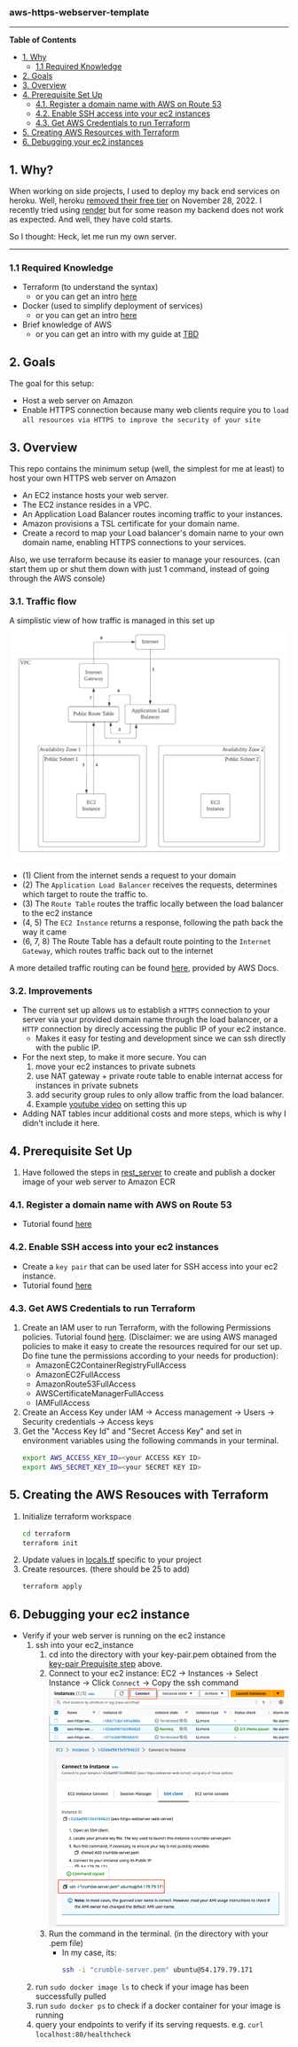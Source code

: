 ### aws-https-webserver-template

---

**Table of Contents**

<div id="user-content-toc">
  <ul>
    <li><a href="#1-why">1. Why</a>
      <ul>
        <li><a href="#11-required-knowledge">1.1 Required Knowledge</a></li>
      </ul>
    </li>
    <li><a href="#2-goals">2. Goals</a></li>
    <li><a href="#3-overview">3. Overview</a></li>
    <li><a href="#4-prerequisite-set-up">4. Prerequisite Set Up</a>
      <ul>
        <li><a href="#41-register-a-domain-name-with-aws-on-route-53">4.1. Register a domain name with AWS on Route 53</a></li>
        <li><a href="#42-enable-ssh-access-into-your-ec2-instances">4.2. Enable SSH access into your ec2 instances</a></li>
        <li><a href="#43-get-aws-credentials-to-run-terraform">4.3. Get AWS Credentials to run Terraform</a></li>
      </ul>
    </li>
    <li><a href="#5-creating-the-aws-resouces-with-terraform">5. Creating AWS Resources with Terraform</a></li>
    <li><a href="#6-debugging-your-ec2-instance">6. Debugging your ec2 instances</a></li>
  </ul>
</div>

## 1. Why?
When working on side projects, I used to deploy my back end services on heroku. Well, heroku [removed their free tier](https://help.heroku.com/RSBRUH58/removal-of-heroku-free-product-plans-faq) on November 28, 2022. I recently tried using [render](https://render.com/) but for some reason my backend does not work as expected. And well, they have cold starts.  

So I thought: Heck, let me run my own server.

---

### 1.1 Required Knowledge
- Terraform (to understand the syntax)
    - or you can get an intro [here](https://developer.hashicorp.com/terraform/tutorials/aws-get-started)
- Docker (used to simplify deployment of services)
    - or you can get an intro [here](https://docs.docker.com/get-started/)
- Brief knowledge of AWS 
    - or you can get an intro with my guide at [TBD](TBD)

## 2. Goals
The goal for this setup: 
- Host a web server on Amazon 
- Enable HTTPS connection because many web clients require you to `load all resources via HTTPS to improve the security of your site`

## 3. Overview
This repo contains the minimum setup (well, the simplest for me at least) to host your own HTTPS web server on Amazon
- An EC2 instance hosts your web server.
- The EC2 instance resides in a VPC.
- An Application Load Balancer routes incoming traffic to your instances.
- Amazon provisions a TSL certificate for your domain name.
- Create a record to map your Load balancer's domain name to your own domain name, enabling HTTPS connections to your services.

Also, we use terraform because its easier to manage your resources. (can start them up or shut them down with just 1 command, instead of going through the AWS console)

### 3.1. Traffic flow
A simplistic view of how traffic is managed in this set up
![aws_https_server diagram](./imgs/aws_https_server_diagram.png)  
- (1) Client from the internet sends a request to your domain
- (2) The `Application Load Balancer` receives the requests, determines which target to route the traffic to.
- (3) The `Route Table` routes the traffic locally between the load balancer to the ec2 instance
- (4, 5) The `EC2 Instance` returns a response, following the path back the way it came
- (6, 7, 8) The Route Table has a default route pointing to the `Internet Gateway`, which routes traffic back out to the internet

A more detailed traffic routing can be found [here](https://docs.aws.amazon.com/prescriptive-guidance/latest/load-balancer-stickiness/subnets-routing.html), provided by AWS Docs.

### 3.2. Improvements
- The current set up allows us to establish a `HTTPS` connection to your server via your provided domain name through the load balancer, or a `HTTP` connection by direcly accessing the public IP of your ec2 instance. 
    - Makes it easy for testing and development since we can ssh directly with the public IP.
- For the next step, to make it more secure. You can
    1. move your ec2 instances to private subnets
    1. use NAT gateway + private route table to enable internat access for instances in private subnets
    1. add security group rules to only allow traffic from the load balancer. 
    1. Example [youtube video](https://www.youtube.com/watch?v=pfWd-XNRY7c) on setting this up
- Adding NAT tables incur additional costs and more steps, which is why I didn't include it here.

## 4. Prerequisite Set Up
1. Have followed the steps in [rest_server](./rest_server) to create and publish a docker image of your web server to Amazon ECR   
### 4.1. Register a domain name with AWS on Route 53
- Tutorial found [here](https://aws.amazon.com/getting-started/hands-on/get-a-domain/)
### 4.2. Enable SSH access into your ec2 instances
- Create a `key pair` that can be used later for SSH access into your ec2 instance.  
- Tutorial found [here](https://docs.aws.amazon.com/AWSEC2/latest/UserGuide/create-key-pairs.html) 
### 4.3. Get AWS Credentials to run Terraform
1. Create an IAM user to run Terraform, with the following Permissions policies. Tutorial found [here](https://docs.aws.amazon.com/IAM/latest/UserGuide/id_users_create.html). (Disclaimer: we are using AWS managed policies to make it easy to create the resources required for our set up. Do fine tune the permissions according to your needs for production):
    - AmazonEC2ContainerRegistryFullAccess
    - AmazonEC2FullAccess
    - AmazonRoute53FullAccess
    - AWSCertificateManagerFullAccess
    - IAMFullAccess 
1. Create an Access Key under IAM -> Access management -> Users -> Security credentials -> Access keys
1. Get the "Access Key Id" and "Secret Access Key" and set in environment variables using the following commands in your terminal.
    ```bash
    export AWS_ACCESS_KEY_ID=<your ACCESS KEY ID>
    export AWS_SECRET_KEY_ID=<your SECRET KEY ID>
    ```

## 5. Creating the AWS Resouces with Terraform
1. Initialize terraform workspace
    ```bash
    cd terraform
    terraform init
    ```
1. Update values in [locals.tf](./terraform/locals.tf) specific to your project
1. Create resources. (there should be 25 to add)
    ```bash
    terraform apply
    ```

## 6. Debugging your ec2 instance
- Verify if your web server is running on the ec2 instance
    1. ssh into your ec2_instance
        1. cd into the directory with your key-pair.pem obtained from the [key-pair Prequisite step](#42-enable-ssh-access-into-your-ec2-instances) above.
        1. Connect to your ec2 instance: 
        EC2 -> Instances -> Select Instance -> Click `Connect` -> Copy the ssh command
        ![ec2_connect_1](./imgs/ec2_instances_connect_1.png)
        ![ec2_connect_2](./imgs/ec2_instances_connect_2.png)
        1. Run the command in the terminal. (in the directory with your .pem file)
            - In my case, its: 
                ```bash
                ssh -i "crumble-server.pem" ubuntu@54.179.79.171
                ```
    1. run `sudo docker image ls` to check if your image has been successfully pulled
    1. run `sudo docker ps` to check if a docker container for your image is running
    1. query your endpoints to verify if its serving requests. e.g. `curl localhost:80/healthcheck`